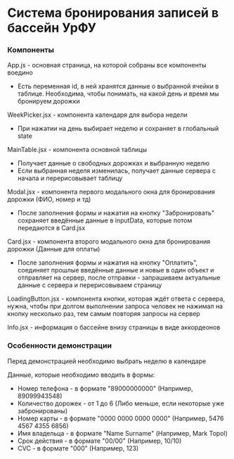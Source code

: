 # Система бронирования записей в бассейн УрФУ

### Компоненты

App.js - основная страница, на которой собраны все компоненты воедино
- Есть переменная id, в ней хранятся данные о выбранной ячейки в таблице. Необходима, чтобы понимать, на какой день и время мы бронируем дорожки

WeekPicker.jsx - компонента календаря для выбора недели
- При нажатии на день выбирает неделю и сохраняет в глобальный state

MainTable.jsx - компонента основной таблицы
- Получает данные о свободных дорожках и выбранную неделю
- Если выбранная неделя изменилась, получает данные сервера с начала и перерисовывает таблицу

Modal.jsx - компонента первого модального окна для бронирования дорожки (ФИО, номер и тд)
- После заполнения формы и нажатия на кнопку "Забронировать" сохраняет введённые данные в inputData, которые потом передаются в Card.jsx

Card.jsx - компонента второго модального окна для бронирования дорожки (Данные для оплаты)
- После заполнения формы и нажатия на кнопку "Оплатить", соединяет прошлые введённые данные и новые в один объект и отправляет на сервер, после отправки - запрашиваем актуальные данные с сервера и перерисовываем страницу

LoadingButton.jsx - компонента кнопки, которая ждёт ответа с сервера, нужна, чтобы при долгом выполнении запроса человек не нажимал на кнопку несколько раз, тем самым повторяя запросы на сервер

Info.jsx - информация о бассейне внизу страницы в виде аккордеонов

### Особенности демонстрации
Перед демонстрацией необходимо выбрать неделю в календаре

Данные, которые необходимо вводить в формы:
- Номер телефона - в формате "89000000000" (Например, 89099943548)
- Количество дорожек - от 1 до 6 (Либо меньше, если некоторые уже забронированы)
- Номер карты - в формате "0000 0000 0000 0000" (Например, 5476 4567 4355 6856)
- Имя владельца - в формате "Name Surname" (Например, Mark Topol)
- Срок действия - в формате "00/00" (Например, 10/10)
- CVC - в формате "000" (Например, 123)


